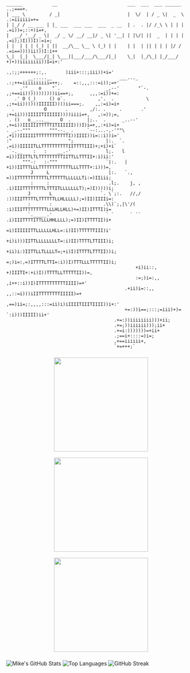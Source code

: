 ```
______           __                          ___  ___  ___ ______                                   ..;===+.
| ___ \         / _|                         |  \/  | / _ \|  _  \                              .:=iiiiii=+=
| |_/ / __ ___ | |_ ___  ___ ___  ___  _ __  | .  . |/ /_\ \ | | |                              .=i))=;::+)i=+,
|  __/ '__/ _ \|  _/ _ \/ __/ __|/ _ \| '__| | |\/| ||  _  | | | |                          ,=i);)I)))I):=i=;
| |  | | | (_) | ||  __/\__ \__ \ (_) | |    | |  | || | | | |/ /                       .=i==))))ii)))I:i++
\_|  |_|  \___/|_| \___||___/___/\___/|_|    \_|  |_/\_| |_/___/                        +)+))iiiiiiii))I=i+:'
                                                                        .,:;;++++++;:,.       )iii+:::;iii))+i='
        __.....__                         ___..._                   .:;++=iiiiiiiiii=++;.    =::,,,:::=i));=+'
     .'" _  o    "`.                 _,--'       "`-.              ,;+==ii)))))))))))ii==+;,      ,,,:=i))+=:
   .' O (_)     () o`.            ,'.  .            \           ,;+=ii))))))IIIIII))))ii===;.    ,,:=i)=i+
  .           O       .        ,/:. .     .       .'           ;+=ii)))IIIIITIIIIII))))iiii=+,   ,:=));=,
 . ()   o__...__    O  .      |;..  .      _..--'             ,+=i))IIIIIITTTTTITIIIIII)))I)i=+,,:+i)=i+
. _.--"""       """--._ .     `--:...-,-'""\                ,+i))IIIIIITTTTTTTTTTTTI))IIII))i=::i))i='
:"                     ";            |:.  `.               ,=i))IIIIITLLTTTTTTTTTTIITTTTIII)+;+i)+i`
 `-.__    :   :    __.-'             l;.   l               =i))IIITTLTLTTTTTTTTTIITTLLTTTII+:i)ii:'
      """-:   :-"""                  `|:.   |             +i))IITTTLLLTTTTTTTTTTTTLLLTTTT+:i)))=,
         J     L                      |:.   `.,          =))ITTTTTTTTTTTLTTTTTTLLLLLLTi:=)IIiii;
         :     :                      .l;.    j, ,      .i)IIITTTTTTTTLTTTITLLLLLLLT);=)I)))))i;
        J       L                  `. \`;:.   //,/      :))IIITTTTTLTTTTTTLLHLLLLL);=)II)IIIIi=:
        :       :                   .\\)`;,|\'/(        :i)IIITTTTTTTTTLLLHLLHLL)+=)II)ITTTI)i=
        `._____.'                    ` `      ` ``      .i)IIITTTTITTLLLHHLLLL);=)II)ITTTTII)i+
                                                        =i)IIIIIITTLLLLLLHLL=:i)II)TTTTTTIII)i'
                                                        +i)i)))IITTLLLLLLLLT=:i)II)TTTTLTTIII)i;
                                                    +ii)i:)IITTLLTLLLLT=;+i)I)ITTTTLTTTII))i;
                                                    =;)i=:,=)ITTTTLTTI=:i))I)TTTLLLTTTTTII)i;
                                                +i)ii::,  +)IIITI+:+i)I))TTTTLLTTTTTII))=,
                                                :=;)i=:,,    ,i++::i))I)ITTTTTTTTTTIIII)=+'
                                            .+ii)i=::,,   ,,::=i)))iIITTTTTTTTIIIII)=+
                                            ,==)ii=;:,,,,:::=ii)i)iIIIITIIITIIII))i+:'
                                            +=:))i==;:::;=iii)+)=  `:i)))IIIII)ii+'
                                        .+=:))iiiiiiii)))+ii;
                                        .+=;))iiiiii)));ii+
                                        .+=i:)))))))=+ii+
                                        .;==i+::::=)i=;
                                        ,+==iiiiii+,
                                        `+=+++;`

```

<div align="center" style="display: flex; flex-wrap: wrap; justify-content: center;">
  <img src="manamind-vid.gif" width="250" style="margin: 8px;" />
  <img src="mad-demo.gif" width="250" style="margin: 8px;" />
  <img src="satan-vid.gif" width="250" style="margin: 8px;" />
</div>

![Mike's GitHub Stats](https://github-readme-stats.vercel.app/api?username=Professor-MAD&show_icons=true&theme=radical)
![Top Languages](https://github-readme-stats.vercel.app/api/top-langs/?username=Professor-MAD&layout=compact&theme=radical)
![GitHub Streak](https://streak-stats.demolab.com?user=Professor-MAD&theme=radical)
